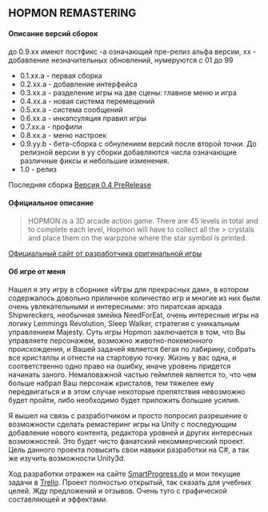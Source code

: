 ## HOPMON REMASTERING

#### Описание версий сборок

до 0.9.xx имеют постфикс -a означающий пре-релиз альфа версии, xx - добавление незначительных обновлений, нумеруются с 01 до 99

* 0.1.xx.a - первая сборка
* 0.2.xx.a - добавление интерфейса
* 0.3.xx.a - разделение игры на две сцены: главное меню и игра
* 0.4.xx.a - новая система перемещений
* 0.5.xx.a - система сообщений
* 0.6.xx.a - инкапсуляция правил игры
* 0.7.xx.a - профили
* 0.8.xx.a - меню настроек
* 0.9.yy.b - бета-сборка с обнулением версий после второй точки. До релизной версии в yy сборки добавляются числа означающие различные фиксы и небольшие изменения.
* 1.0 - релиз

Последняя сборка [Версия 0.4 PreRelease](https://github.com/Symryvvin/Hopmon/releases/tag/v0.4-alpha)

#### Официальное описание
> HOPMON is a 3D arcade action game. There are 45 levels in total and to complete each level, Hopmon will have to collect all the > crystals and place them on the warpzone where the star symbol is printed.

[Официальный сайт от разработчика оригинальной игры](http://www.saitogames.com/hopmon/)

#### Об игре от меня

Нашел я эту игру в сборнике «Игры для прекрасных дам», в котором содержалось довольно приличное количество игр и многие из них были очень увлекательными и интересными: это пиратская аркада Shipwreckers, необычная змейка NeedForEat, очень интересные игры на логику Lemmings Revolution, Sleep Walker, стратегия с уникальным управлением Majesty.
Суть игры Hopmon заключается в том, что Вы управляете персонажем, возможно животно-покемонного происхождения, и Вашей задачей является бегая по лабирину, собрать все кристаллы и отнести на стартовую точку. Жизнь у вас одна, и соответственно одно право на ошибку, иначе уровень придется начинать заного. Немаловажной частью геймплея является то, что чем больше набрал Ваш персонаж кристалов, тем тяжелее ему передвигаться и в этом случае некоторые препятствия невозможно будет пройти, либо необходимо будет приложить большие усилия.

Я вышел на связь с разработчиком и просто попросил разрешение о возможности сделать ремастеринг игры на Unity с последующим добавление нового контента, редактора уровней и других интересных возможностей. Это будет чисто фанатский некоммерческий проект. Цель данного проекта повысить свои навыки разработки на C#, а так же изучить возможности Unity3d.

Ход разработки отражен на сайте [SmartProgress.do](https://smartprogress.do/goal/231979/) и мои текущие задачи в [Trello](https://trello.com/b/S3nD1pE1). Проект полностью открытый, так сказать для учебных целей. Жду предложений и отзывов. Очень туго с графической составляющей и эффектами.
